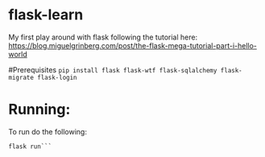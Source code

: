 # flask-learn
My first play around with flask following the tutorial here: https://blog.miguelgrinberg.com/post/the-flask-mega-tutorial-part-i-hello-world

#Prerequisites
```pip install flask flask-wtf flask-sqlalchemy flask-migrate flask-login```

# Running:
To run do the following:
```export FLASK_APP=myflask.py
flask run```
